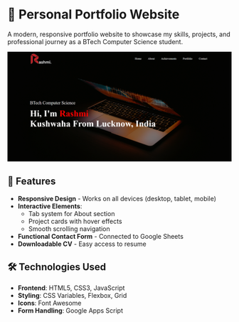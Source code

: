 # 🌟 Personal Portfolio Website

A modern, responsive portfolio website to showcase my skills, projects, and professional journey as a BTech Computer Science student.

![Portfolio Screenshot](./images/ss.png)

## 🚀 Features

- **Responsive Design** - Works on all devices (desktop, tablet, mobile)
- **Interactive Elements**:
  - Tab system for About section
  - Project cards with hover effects
  - Smooth scrolling navigation
- **Functional Contact Form** - Connected to Google Sheets
- **Downloadable CV** - Easy access to resume

## 🛠 Technologies Used

- **Frontend**: HTML5, CSS3, JavaScript
- **Styling**: CSS Variables, Flexbox, Grid
- **Icons**: Font Awesome
- **Form Handling**: Google Apps Script

